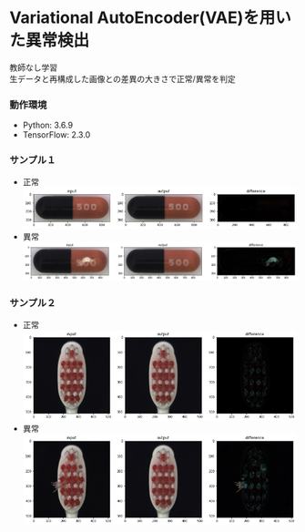 # Variational AutoEncoder(VAE)を用いた異常検出

教師なし学習  
生データと再構成した画像との差異の大きさで正常/異常を判定

### 動作環境
- Python: 3.6.9
- TensorFlow: 2.3.0

### サンプル１
- 正常
![blush](samples/sample1-1.png "Title")
- 異常
![blush](samples/sample1-2.png "Title")

### サンプル２
- 正常
![blush](samples/sample2-1.png "Title")
- 異常
![blush](samples/sample2-2.png "Title")
